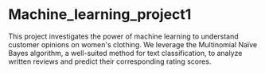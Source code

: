 # Machine_learning_project1
This project investigates the power of machine learning to understand customer opinions on women's clothing. We leverage the Multinomial Naïve Bayes algorithm, a well-suited method for text classification, to analyze written reviews and predict their corresponding rating scores.
